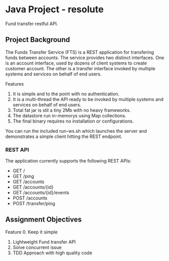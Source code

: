 # Java Project - resolute
Fund transfer restful API.

## Project Background
The Funds Transfer Service (FTS) is a REST application for transfering funds between accounts. 
The service provides two distinct interfaces. One is an account interface, used by dozens of client systems 
to create customer account. The other is a transfer interface invoked by multiple systems and services on behalf of end users.

Features
1. It is simple and to the point with no authentication.
2. It is a multi-thread the API ready to be invoked by multiple systems and services on behalf of end users.
4. Total fat jar is stil a tiny 2Mb with no heavy frameworks.
5. The datastore run in-memorys using Map collections.
6. The final binary requires no installation or configurations.

You can run the included run-ws.sh which launches the server and demonstrates a simple client hitting the REST endpoint.

### REST API

The application currently supports the following REST APIs:
* GET /
* GET /ping
* GET /accounts
* GET /accounts/{id}
* GET /accounts/{id}/events
* POST /accounts
* POST /transfer/ping

## Assignment Objectives
Feature 
0. Keep it simple
1. Lightweight Fund transfer API
2. Solve concurrent issue
4. TDD Approach with high quality code
